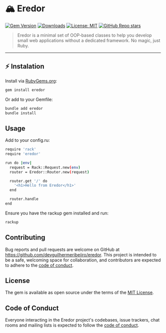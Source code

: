 # 🏔️ **Eredor**


[![Gem Version](https://badge.fury.io/rb/eredor.svg)](https://rubygems.org/gems/eredor)
[![Downloads](https://badgen.net/rubygems/dt/eredor)](https://rubygems.org/gems/eredor)
[![License: MIT](https://img.shields.io/badge/License-MIT-green.svg)](https://opensource.org/licenses/MIT)
[![GitHub Repo stars](https://img.shields.io/github/stars/devguilhermeribeiiro/eredor?style=social)](https://github.com/devguilhermeribeiiro/eredor)

> Eredor is a minimal set of OOP-based classes to help you develop small web applications without a dedicated framework. No magic, just Ruby.   

---
## ⚡ **Instalation**

Install via [RubyGems.org](https://rubygems.org/gems/eredor):

```bash
gem install eredor
```
Or add to your Gemfile:

```bash
bundle add eredor
bundle install
```

## Usage

Add to your config.ru:

```bash
require 'rack'
require 'eredor'

run do |env|
  request = Rack::Request.new(env)
  router = Eredor::Router.new(request)

  router.get '/' do
    '<h1>Hello from Eredor</h1>'
  end

  router.handle
end
```
Ensure you have the rackup gem installed and run:
```bash
rackup
```

## Contributing

Bug reports and pull requests are welcome on GitHub at https://github.com/devguilhermeribeiiro/eredor. This project is intended to be a safe, welcoming space for collaboration, and contributors are expected to adhere to the [code of conduct](https://github.com/devguilhermeribeiiro/eredor/blob/master/CODE_OF_CONDUCT.md).

## License

The gem is available as open source under the terms of the [MIT License](https://opensource.org/licenses/MIT).

## Code of Conduct

Everyone interacting in the Eredor project's codebases, issue trackers, chat rooms and mailing lists is expected to follow the [code of conduct](https://github.com/devguilhermeribeiiro/eredor/blob/master/CODE_OF_CONDUCT.md).
